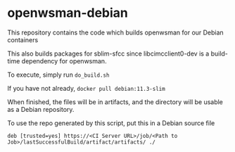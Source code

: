 # openwsman-debian
This repository contains the code which builds openwsman for our Debian containers

This also builds packages for sblim-sfcc since libcimcclient0-dev is a build-time dependency for openwsman.

To execute, simply run `do_build.sh`

If you have not already, `docker pull debian:11.3-slim`

When finished, the files will be in artifacts, and the directory will be usable as a Debian repository.

To use the repo generated by this script, put this in a Debian source file

```deb [trusted=yes] https://<CI Server URL>/job/<Path to Job>/lastSuccessfulBuild/artifact/artifacts/ ./```
